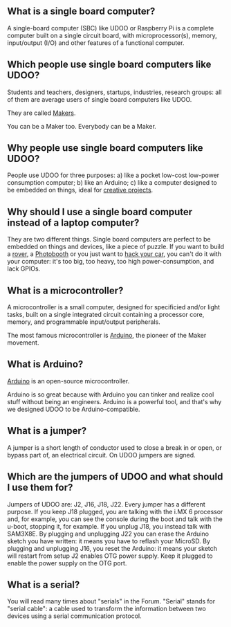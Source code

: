 
## What is a single board computer?

A single-board computer (SBC) like UDOO or Raspberry Pi is a complete computer built on a single circuit board, with microprocessor(s), memory, input/output (I/O) and other features of a functional computer. 


## Which people use single board computers like UDOO?

Students and teachers, designers, startups, industries, research groups: all of them are average users of single board computers like UDOO. 

They are called <a href="https://en.wikipedia.org/wiki/Maker_culture" target="_blank">Makers</a>.

You can be a Maker too.
Everybody can be a Maker.


## Why people use single board computers like UDOO?

People use UDOO for three purposes:
a) like a pocket low-cost low-power consumption computer;
b) like an Arduino;
c) like a computer designed to be embedded on things, ideal for <a href="udoo.hackster.io" target="_blank">creative projects</a>. 


## Why should I use a single board computer instead of a laptop computer?

They are two different things.
Single board computers are perfect to be embedded on things and devices, like a piece of puzzle.
If you want to build a <a href="http://udoo.hackster.io/mikelangeloz/carmadillo-android-controlled-udoo-rover" target="_blank">rover</a>, a <a href="http://udoo.hackster.io/patrick-bronneberg/udoo-dslr-photobooth" target="_blank">Photobooth</a> or you just want to <a href="http://udoo.hackster.io/oskar/x-ems" target="_blank">hack your car</a>, you can't do it with your computer: it's too big, too heavy, too high power-consumption, and lack GPIOs.  


## What is a microcontroller?
A microcontroller is a small computer, designed for specificied and/or light tasks, built on a single integrated circuit containing a processor core, memory, and programmable input/output peripherals.

The most famous microcontroller is <a href="www.arduino.cc" target="_blank">Arduino</a>, the pioneer of the Maker movement.


## What is Arduino?

<a href="www.arduino.cc" target="_blank">Arduino</a> is an open-source microcontroller.

Arduino is so great because with Arduino you can tinker and realize cool stuff without being an engineers.
Arduino is a powerful tool, and that's why we designed UDOO to be Arduino-compatible.


## What is a jumper?
A jumper is a short length of conductor used to close a break in or open, or bypass part of, an electrical circuit. On UDOO jumpers are signed.  


## Which are the jumpers of UDOO and what should I use them for?
Jumpers of UDOO are: J2, J16, J18, J22.
Every jumper has a different purpose. 
If you keep J18 plugged, you are talking with the i.MX 6 processor and, for example, you can see the console during the boot and talk with the u-boot, stopping it, for example. If you unplug J18, you instead talk with SAM3X8E.
By plugging and unplugging J22 you can erase the Arduino sketch you have written: it means you have to reflash your MicroSD.
By plugging and unplugging J16, you reset the Arduino: it means your sketch will restart from setup 
J2 enables OTG power supply. Keep it plugged to enable the power supply on the OTG port. 


## What is a serial?
You will read many times about "serials" in the Forum. "Serial" stands for "serial cable": a cable used to transform the information between two devices using a serial communication protocol.




